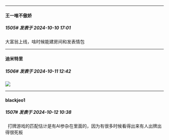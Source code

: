﻿
*****

####  王一唯不傲娇  
##### 1505#       发表于 2024-10-10 17:01

大富翁上线，啥时候能建房间和发表情包


*****

####  迪米特里  
##### 1506#       发表于 2024-10-11 12:42

<img src="https://static.saraba1st.com/image/smiley/face2017/095.png" referrerpolicy="no-referrer">


*****

####  blackjeo1  
##### 1507#       发表于 2024-10-12 10:38

  打牌游戏的匹配估计是有AI参杂在里面的，因为有很多时候看得出来有人出牌出得很死板

